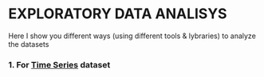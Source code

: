 # EXPLORATORY DATA ANALISYS

Here I show you different ways (using different tools & lybraries) to analyze the datasets

### 1. For [Time Series](/Journey/001/Readme.md) dataset
